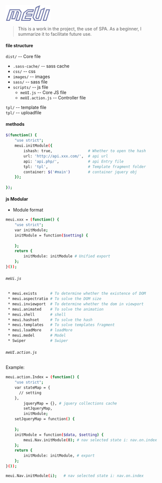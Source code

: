 ![Alt text](uploadfile/logo.png)
> This is a work in the project, the use of SPA. As a beginner, I summarize it to facilitate future use.

#### file structure  
`dist/` -- Core file
* `.sass-cache/` -- sass cache
* `css/` -- css
* `images/` -- images
* `sass/` -- sass file
* `scripts/` -- js file
  + `meUI.js` -- Core JS file
  + `meUI.action.js` -- Controller file  

`tpl/` -- template file  
`tpl/` -- uploadfile

#### methods

```sh
$(function() {
    "use strict";
    meui.initModule({
        ishash: true,                # Whether to open the hash
        url: 'http://api.xxx.com/',  # api url  
        api: 'api.php/',             # api Entry file
        tpl: 'tpl',                  # Template fragment folder
        container: $('#main')        # container jquery obj
    });

});
```

#### js Modular
* Module format
```sh
meui.xxx = (function() {
    "use strict";
    var initModule;
    initModule = function($setting) {

    };
    return {
        initModule: initModule # Unified export
    };
}());
```

###### `meUi.js`

```sh
 * meui.exists      # To determine whether the existence of DOM
 * meui.aspectratio # To solve the DOM size
 * meui.inviewport  # To determine whether the dom in viewport
 * meui.animated    # To solve the animation
 * meui.shell       # shell
 * meui.hashset     # To solve the hash
 * meui.templates   # To solve templates fragment
 * meui.loadMore    # loadMore
 * meui.medel       # Model
 * Swiper           # Swiper
```

###### `meUI.action.js`
Example:
```sh
meui.action.Index = (function() {
    "use strict";
    var stateMap = {
      // setting
    },
        jqueryMap = {}, # jquery collections cache
        setJqueryMap,
        initModule;
    setJqueryMap = function() {

    };
    initModule = function($data, $setting) {
        meui.Nav.initModule(0); # nav selected state i: nav.on.index
    };
    return {
        initModule: initModule, # export
    };
}());
```
```sh
meui.Nav.initModule(i);   # nav selected state i: nav.on.index
```
